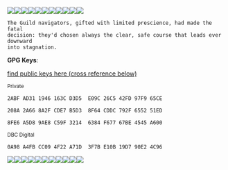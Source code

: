 ![](https://s3.us-west-000.backblazeb2.com/nyaabucket/5ad28bd32dca5c46cefe03fd6b2f1fb965c65caaa281c50b2fe70a60e71ff096/animated-haskell.gif)![](https://s3.us-west-000.backblazeb2.com/nyaabucket/5ad28bd32dca5c46cefe03fd6b2f1fb965c65caaa281c50b2fe70a60e71ff096/animated-haskell.gif)![](https://s3.us-west-000.backblazeb2.com/nyaabucket/5ad28bd32dca5c46cefe03fd6b2f1fb965c65caaa281c50b2fe70a60e71ff096/animated-haskell.gif)![](https://s3.us-west-000.backblazeb2.com/nyaabucket/5ad28bd32dca5c46cefe03fd6b2f1fb965c65caaa281c50b2fe70a60e71ff096/animated-haskell.gif)![](https://s3.us-west-000.backblazeb2.com/nyaabucket/5ad28bd32dca5c46cefe03fd6b2f1fb965c65caaa281c50b2fe70a60e71ff096/animated-haskell.gif)![](https://s3.us-west-000.backblazeb2.com/nyaabucket/5ad28bd32dca5c46cefe03fd6b2f1fb965c65caaa281c50b2fe70a60e71ff096/animated-haskell.gif)![](https://s3.us-west-000.backblazeb2.com/nyaabucket/5ad28bd32dca5c46cefe03fd6b2f1fb965c65caaa281c50b2fe70a60e71ff096/animated-haskell.gif)![](https://s3.us-west-000.backblazeb2.com/nyaabucket/5ad28bd32dca5c46cefe03fd6b2f1fb965c65caaa281c50b2fe70a60e71ff096/animated-haskell.gif)![](https://s3.us-west-000.backblazeb2.com/nyaabucket/5ad28bd32dca5c46cefe03fd6b2f1fb965c65caaa281c50b2fe70a60e71ff096/animated-haskell.gif)![](https://s3.us-west-000.backblazeb2.com/nyaabucket/5ad28bd32dca5c46cefe03fd6b2f1fb965c65caaa281c50b2fe70a60e71ff096/animated-haskell.gif)![](https://s3.us-west-000.backblazeb2.com/nyaabucket/5ad28bd32dca5c46cefe03fd6b2f1fb965c65caaa281c50b2fe70a60e71ff096/animated-haskell.gif)
```
The Guild navigators, gifted with limited prescience, had made the fatal
decision: they'd chosen always the clear, safe course that leads ever downward
into stagnation.
```

**GPG Keys**:

[find public keys here (cross reference below)](https://pgp.fem.gg/pks/lookup?search=christina&fingerprint=on&hash=on&op=vindex)

<small>Private</small>

`2ABF AD31 1946 163C D3D5  E09C 26C5 42FD 97F9 65CE`

`208A 2A66 8A2F CDE7 B5D3  8F64 CDDC 792F 6552 51ED`

`8FE6 A5D8 9AE8 C59F 3214  6384 F677 67BE 4545 A600`


<small>DBC Digital</small>

`0A98 A4FB CC09 4F22 A71D  3F7B E10B 19D7 90E2 4C96`

![](https://s3.us-west-000.backblazeb2.com/nyaabucket/5ad28bd32dca5c46cefe03fd6b2f1fb965c65caaa281c50b2fe70a60e71ff096/animated-haskell.gif)![](https://s3.us-west-000.backblazeb2.com/nyaabucket/5ad28bd32dca5c46cefe03fd6b2f1fb965c65caaa281c50b2fe70a60e71ff096/animated-haskell.gif)![](https://s3.us-west-000.backblazeb2.com/nyaabucket/5ad28bd32dca5c46cefe03fd6b2f1fb965c65caaa281c50b2fe70a60e71ff096/animated-haskell.gif)![](https://s3.us-west-000.backblazeb2.com/nyaabucket/5ad28bd32dca5c46cefe03fd6b2f1fb965c65caaa281c50b2fe70a60e71ff096/animated-haskell.gif)![](https://s3.us-west-000.backblazeb2.com/nyaabucket/5ad28bd32dca5c46cefe03fd6b2f1fb965c65caaa281c50b2fe70a60e71ff096/animated-haskell.gif)![](https://s3.us-west-000.backblazeb2.com/nyaabucket/5ad28bd32dca5c46cefe03fd6b2f1fb965c65caaa281c50b2fe70a60e71ff096/animated-haskell.gif)![](https://s3.us-west-000.backblazeb2.com/nyaabucket/5ad28bd32dca5c46cefe03fd6b2f1fb965c65caaa281c50b2fe70a60e71ff096/animated-haskell.gif)![](https://s3.us-west-000.backblazeb2.com/nyaabucket/5ad28bd32dca5c46cefe03fd6b2f1fb965c65caaa281c50b2fe70a60e71ff096/animated-haskell.gif)![](https://s3.us-west-000.backblazeb2.com/nyaabucket/5ad28bd32dca5c46cefe03fd6b2f1fb965c65caaa281c50b2fe70a60e71ff096/animated-haskell.gif)![](https://s3.us-west-000.backblazeb2.com/nyaabucket/5ad28bd32dca5c46cefe03fd6b2f1fb965c65caaa281c50b2fe70a60e71ff096/animated-haskell.gif)![](https://s3.us-west-000.backblazeb2.com/nyaabucket/5ad28bd32dca5c46cefe03fd6b2f1fb965c65caaa281c50b2fe70a60e71ff096/animated-haskell.gif)
